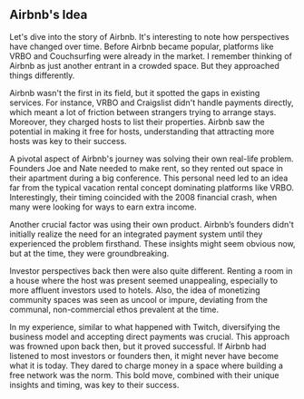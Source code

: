 ## Airbnb's Idea

Let's dive into the story of Airbnb. It's interesting to note how perspectives have changed over time. Before Airbnb became popular, platforms like VRBO and Couchsurfing were already in the market. I remember thinking of Airbnb as just another entrant in a crowded space. But they approached things differently.

Airbnb wasn't the first in its field, but it spotted the gaps in existing services. For instance, VRBO and Craigslist didn't handle payments directly, which meant a lot of friction between strangers trying to arrange stays. Moreover, they charged hosts to list their properties. Airbnb saw the potential in making it free for hosts, understanding that attracting more hosts was key to their success.

A pivotal aspect of Airbnb's journey was solving their own real-life problem. Founders Joe and Nate needed to make rent, so they rented out space in their apartment during a big conference. This personal need led to an idea far from the typical vacation rental concept dominating platforms like VRBO. Interestingly, their timing coincided with the 2008 financial crash, when many were looking for ways to earn extra income.

Another crucial factor was using their own product. Airbnb’s founders didn't initially realize the need for an integrated payment system until they experienced the problem firsthand. These insights might seem obvious now, but at the time, they were groundbreaking.

Investor perspectives back then were also quite different. Renting a room in a house where the host was present seemed unappealing, especially to more affluent investors used to hotels. Also, the idea of monetizing community spaces was seen as uncool or impure, deviating from the communal, non-commercial ethos prevalent at the time.

In my experience, similar to what happened with Twitch, diversifying the business model and accepting direct payments was crucial. This approach was frowned upon back then, but it proved successful. If Airbnb had listened to most investors or founders then, it might never have become what it is today. They dared to charge money in a space where building a free network was the norm. This bold move, combined with their unique insights and timing, was key to their success.